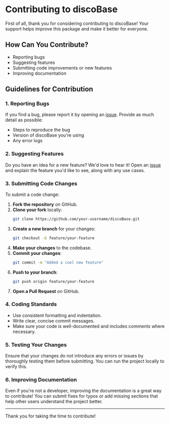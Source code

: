 # Contributing to discoBase

First of all, thank you for considering contributing to discoBase! Your support helps improve this package and make it better for everyone.

## How Can You Contribute?

- Reporting bugs
- Suggesting features
- Submitting code improvements or new features
- Improving documentation

## Guidelines for Contribution

### 1. Reporting Bugs

If you find a bug, please report it by opening an [issue](https://github.com/your-repo/discoBase/issues). Provide as much detail as possible:

- Steps to reproduce the bug
- Version of discoBase you're using
- Any error logs

### 2. Suggesting Features

Do you have an idea for a new feature? We'd love to hear it! Open an [issue](https://github.com/your-repo/discoBase/issues) and explain the feature you'd like to see, along with any use cases.

### 3. Submitting Code Changes

To submit a code change:

1. **Fork the repository** on GitHub.
2. **Clone your fork** locally:
    ```bash
    git clone https://github.com/your-username/discoBase.git
    ```
3. **Create a new branch** for your changes:
    ```bash
    git checkout -b feature/your-feature
    ```
4. **Make your changes** to the codebase.
5. **Commit your changes**:
    ```bash
    git commit -m "Added a cool new feature"
    ```
6. **Push to your branch**:
    ```bash
    git push origin feature/your-feature
    ```
7. **Open a Pull Request** on GitHub.

### 4. Coding Standards

- Use consistent formatting and indentation.
- Write clear, concise commit messages.
- Make sure your code is well-documented and includes comments where necessary.

### 5. Testing Your Changes

Ensure that your changes do not introduce any errors or issues by thoroughly testing them before submitting. You can run the project locally to verify this.

### 6. Improving Documentation

Even if you're not a developer, improving the documentation is a great way to contribute! You can submit fixes for typos or add missing sections that help other users understand the project better.

---

Thank you for taking the time to contribute!
